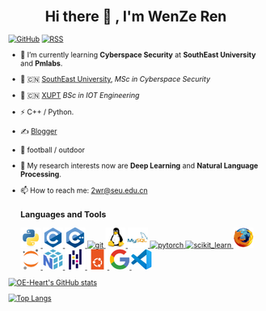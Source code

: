 <h1 align="center">Hi there 👋 , I'm WenZe Ren</h1>

[![GitHub](https://img.shields.io/badge/dynamic/json?logo=github&label=GitHub&labelColor=495867&color=495867&query=%24.data.totalSubs&url=https%3A%2F%2Fapi.spencerwoo.com%2Fsubstats%2F%3Fsource%3Dgithub%26queryKey%3Dhayschan&style=flat-square)](https://github.com/renwenze)
[![RSS](https://img.shields.io/badge/dynamic/json?logo=rss&logoColor=white&label=RSS&labelColor=95B8D1&color=95B8D1&query=%24.data.totalSubs&url=https%3A%2F%2Fapi.spencerwoo.com%2Fsubstats%2F%3Fsource%3Dfeedly%257Cinoreader%257CfeedsPub%26queryKey%3Dhttps://haysc.tech/feed.xml&style=flat-square)](http://super2en.top/)
- 🌱 I’m currently learning **Cyberspace Security** at **SouthEast University** and **Pmlabs**.
- 🍻 🇨🇳 [SouthEast University](https://www.seu.edu.cn),  _MSc in  Cyberspace Security_
- 🍻 🇨🇳 [XUPT](http://www.xupt.edu.cn/) _BSc in IOT Engineering_
- ⚡ C++ / Python.
- ✍️ [Blogger](http://super2en.top/)
- 🏃 football / outdoor
- 🔭 My research interests now are **Deep Learning** and **Natural Language Processing**.
- 📫 How to reach me: 2wr@seu.edu.cn

  <h3 align="left">Languages and Tools</h3>
  <p align="left"> <a href="https://www.python.org" target="_blank"> <img src="https://raw.githubusercontent.com/devicons/devicon/master/icons/python/python-original.svg" alt="python" width="40" height="40"/> <a href="https://www.cprogramming.com/" target="_blank"> <img src="https://raw.githubusercontent.com/devicons/devicon/master/icons/c/c-original.svg" alt="c" width="40" height="40"/> </a> <a href="https://www.w3schools.com/cpp/" target="_blank"> <img src="https://raw.githubusercontent.com/devicons/devicon/master/icons/cplusplus/cplusplus-original.svg" alt="cplusplus" width="40" height="40"/> </a> <a href="https://git-scm.com/" target="_blank"> <img src="https://www.vectorlogo.zone/logos/git-scm/git-scm-icon.svg" alt="git" width="40" height="40"/> </a> <a href="https://www.linux.org/" target="_blank"> <img src="https://raw.githubusercontent.com/devicons/devicon/master/icons/linux/linux-original.svg" alt="linux" width="40" height="40"/> </a> <a href="https://www.mysql.com/" target="_blank"> <img src="https://raw.githubusercontent.com/devicons/devicon/master/icons/mysql/mysql-original-wordmark.svg" alt="mysql" width="40" height="40"/> </a> <a href="https://pytorch.org/" target="_blank"> <img src="https://www.vectorlogo.zone/logos/pytorch/pytorch-icon.svg" alt="pytorch" width="40" height="40"/> </a> <a href="https://scikit-learn.org/" target="_blank"> <img src="https://upload.wikimedia.org/wikipedia/commons/0/05/Scikit_learn_logo_small.svg" alt="scikit_learn" width="40" height="40"/> </a> <a href="https://www.mozilla.org/en-US/firefox/" target="_blank"> <img src="https://raw.githubusercontent.com/devicons/devicon/master/icons/firefox/firefox-original.svg" alt="firefox" width="40" height="40"/> </a><a href="https://jupyter.org/" target="_blank"> <img src="https://raw.githubusercontent.com/devicons/devicon/master/icons/jupyter/jupyter-original.svg" alt="jupyter" width="40" height="40"/> </a> </a> <a href="https://numpy.org/" target="_blank"> <img src="https://raw.githubusercontent.com/devicons/devicon/master/icons/numpy/numpy-original.svg" alt="numpy" width="40" height="40"/> </a> <a href="https://pandas.pydata.org/" target="_blank"> <img src="https://raw.githubusercontent.com/devicons/devicon/master/icons/pandas/pandas-original.svg" alt="pandas" width="40" height="40"/> </a> <a href="https://ubuntu.com/" target="_blank"> <img src="https://raw.githubusercontent.com/devicons/devicon/master/icons/ubuntu/ubuntu-plain.svg" alt="ubuntu" width="40" height="40"/> </a> <a href="https://www.google.com.hk/" target="_blank"> <img src="https://raw.githubusercontent.com/devicons/devicon/master/icons/google/google-original.svg" alt="google" width="40" height="40"/> </a> <a href="https://code.visualstudio.com/" target="_blank"> <img src="https://raw.githubusercontent.com/devicons/devicon/master/icons/vscode/vscode-original.svg" alt="vscode" width="40" height="40"/> </a> </p>

[![OE-Heart's GitHub stats](https://github-readme-stats.vercel.app/api?username=renwenze&count_private=true&show_icons=true&theme=tokyonight)](https://github.com/renwenze/github-readme-stats)


[![Top Langs](https://github-readme-stats.vercel.app/api/top-langs/?username=renwenze&layout=compact&hide=html,css,jupyter%20notebook&langs_count=10&theme=tokyonight)](https://github.com/renwenze/github-readme-stats)
